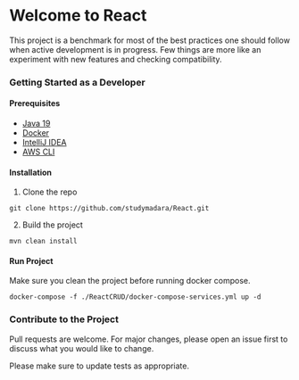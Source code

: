 # Welcome to React

This project is a benchmark for most of the best practices one should follow when active development is in progress. Few
things are more like an experiment with new features and checking compatibility.

### Getting Started as a Developer

#### Prerequisites

- [Java 19](https://www.oracle.com/java/technologies/downloads/)
- [Docker](https://www.docker.com/)
- [IntelliJ IDEA](https://www.jetbrains.com/idea/)
- [AWS CLI](https://docs.aws.amazon.com/cli/latest/userguide/getting-started-install.html)

#### Installation

1. Clone the repo

```
git clone https://github.com/studymadara/React.git
```

2. Build the project

```
mvn clean install
```

#### Run Project

Make sure you clean the project before running docker compose.

````
docker-compose -f ./ReactCRUD/docker-compose-services.yml up -d
````

### Contribute to the Project

Pull requests are welcome. For major changes, please open an issue first
to discuss what you would like to change.

Please make sure to update tests as appropriate.

